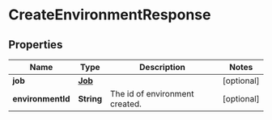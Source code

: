 

# CreateEnvironmentResponse


## Properties

Name | Type | Description | Notes
------------ | ------------- | ------------- | -------------
**job** | [**Job**](Job.md) |  |  [optional]
**environmentId** | **String** | The id of environment created. |  [optional]



